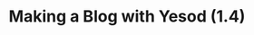 ---
title: Making a Blog with Yesod (1.4)
url-video: http://youtu.be/SadfV-qbVg8
authors:
- Max Tagher
type: presentation
tags:
- web
libraries:
- Yesod
doHaskell-type: video lecture
dohaskell-year: 2015
---